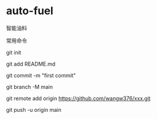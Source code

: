 # auto-fuel
智能油料

常用命令

git init

git add README.md

git commit -m "first commit"

git branch -M main

git remote add origin https://github.com/wangw376/xxx.git

git push -u origin main

